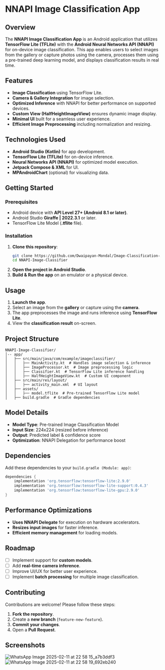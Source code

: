 # NNAPI Image Classification App

## Overview
The **NNAPI Image Classification App** is an Android application that utilizes **TensorFlow Lite (TFLite)** with the **Android Neural Networks API (NNAPI)** for on-device image classification. This app enables users to select images from the gallery or capture photos using the camera, processes them using a pre-trained deep learning model, and displays classification results in real time.

## Features
- **Image Classification** using TensorFlow Lite.
- **Camera & Gallery Integration** for image selection.
- **Optimized Inference** with NNAPI for better performance on supported devices.
- **Custom View (HalfHeightImageView)** ensures dynamic image display.
- **Minimal UI** built for a seamless user experience.
- **Efficient Image Preprocessing** including normalization and resizing.

## Technologies Used
- **Android Studio (Kotlin)** for app development.
- **TensorFlow Lite (TFLite)** for on-device inference.
- **Neural Networks API (NNAPI)** for optimized model execution.
- **Jetpack Compose & XML** for UI.
- **MPAndroidChart** (optional) for visualizing data.

## Getting Started
### Prerequisites
- Android device with **API Level 27+ (Android 8.1 or later)**.
- Android Studio **Giraffe | 2022.3.1** or later.
- TensorFlow Lite Model (**.tflite** file).

### Installation
1. **Clone this repository**:
   ```sh
   git clone https://github.com/Dwaipayan-Mondal/Image-Classification-APP.git
   cd NNAPI-Image-Classifier
   ```
2. **Open the project in Android Studio**.
3. **Build & Run the app** on an emulator or a physical device.

## Usage
1. **Launch the app**.
2. Select an image from the **gallery** or capture using the **camera**.
3. The app preprocesses the image and runs inference using **TensorFlow Lite**.
4. View the **classification result** on-screen.

## Project Structure
```
NNAPI-Image-Classifier/
│-- app/
│   ├── src/main/java/com/example/imageclassifier/
│   │   ├── MainActivity.kt  # Handles image selection & inference
│   │   ├── ImageProcessor.kt  # Image preprocessing logic
│   │   ├── Classifier.kt  # TensorFlow Lite inference handling
│   │   ├── HalfHeightImageView.kt  # Custom UI component
│   ├── src/main/res/layout/
│   │   ├── activity_main.xml  # UI layout
│   ├── assets/
│   │   ├── model.tflite  # Pre-trained TensorFlow Lite model
│   ├── build.gradle  # Gradle dependencies
```

## Model Details
- **Model Type**: Pre-trained Image Classification Model
- **Input Size**: 224x224 (resized before inference)
- **Output**: Predicted label & confidence score
- **Optimization**: NNAPI Delegation for performance boost

## Dependencies
Add these dependencies to your `build.gradle (Module: app)`:
```gradle
dependencies {
    implementation 'org.tensorflow:tensorflow-lite:2.9.0'
    implementation 'org.tensorflow:tensorflow-lite-support:0.4.3'
    implementation 'org.tensorflow:tensorflow-lite-gpu:2.9.0'
}
```

## Performance Optimizations
- **Uses NNAPI Delegate** for execution on hardware accelerators.
- **Resizes input images** for faster inference.
- **Efficient memory management** for loading models.

## Roadmap
- [ ] Implement support for **custom models**.
- [ ] Add **real-time camera inference**.
- [ ] Improve UI/UX for better user experience.
- [ ] Implement **batch processing** for multiple image classification.

## Contributing
Contributions are welcome! Please follow these steps:
1. **Fork the repository**.
2. Create a **new branch** (`feature-new-feature`).
3. **Commit your changes**.
4. Open a **Pull Request**.


## Screenshots
![WhatsApp Image 2025-02-11 at 22 58 15_a7b3ddf3](https://github.com/user-attachments/assets/717130cb-2550-4974-b233-5fe4d92d9a6b)
![WhatsApp Image 2025-02-11 at 22 58 19_692eb240](https://github.com/user-attachments/assets/18b89958-c0ac-4295-9a23-86cb573eee51)





